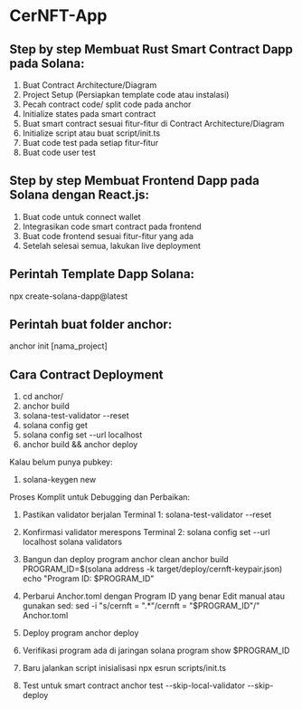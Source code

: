 # CerNFT-App

## Step by step Membuat Rust Smart Contract Dapp pada Solana:

1. Buat Contract Architecture/Diagram
2. Project Setup (Persiapkan template code atau instalasi)
3. Pecah contract code/ split code pada anchor
4. Initialize states pada smart contract
5. Buat smart contract sesuai fitur-fitur di Contract Architecture/Diagram
6. Initialize script atau buat script/init.ts
7. Buat code test pada setiap fitur-fitur
8. Buat code user test


## Step by step Membuat Frontend Dapp pada Solana dengan React.js:

1. Buat code untuk connect wallet
2. Integrasikan code smart contract pada frontend
3. Buat code frontend sesuai fitur-fitur yang ada
4. Setelah selesai semua, lakukan live deployment


## Perintah Template Dapp Solana:

npx create-solana-dapp@latest

## Perintah buat folder anchor:

anchor init [nama_project]


## Cara Contract Deployment

1. cd anchor/
2. anchor build
3. solana-test-validator --reset
4. solana config get
5. solana config set --url localhost
6. anchor build && anchor deploy

Kalau belum punya pubkey:

1. solana-keygen new


Proses Komplit untuk Debugging dan Perbaikan:

1. Pastikan validator berjalan
Terminal 1:
solana-test-validator --reset

2. Konfirmasi validator merespons
Terminal 2:
solana config set --url localhost
solana validators

3. Bangun dan deploy program
anchor clean
anchor build
PROGRAM_ID=$(solana address -k target/deploy/cernft-keypair.json)
echo "Program ID: $PROGRAM_ID"

4. Perbarui Anchor.toml dengan Program ID yang benar
Edit manual atau gunakan sed:
sed -i "s/cernft = \".*\"/cernft = \"$PROGRAM_ID\"/" Anchor.toml

5. Deploy program
anchor deploy

6. Verifikasi program ada di jaringan
solana program show $PROGRAM_ID

7. Baru jalankan script inisialisasi
npx esrun scripts/init.ts

8. Test untuk smart contract
anchor test --skip-local-validator --skip-deploy